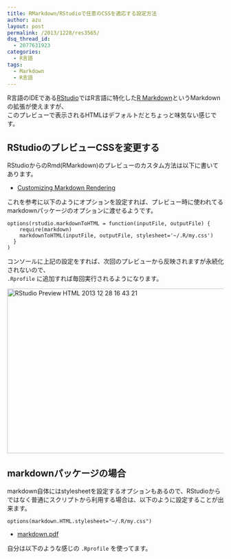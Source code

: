```yaml
---
title: RMarkdown/RStudioで任意のCSSを適応する設定方法
author: azu
layout: post
permalink: /2013/1228/res3565/
dsq_thread_id:
  - 2077631923
categories:
  - R言語
tags:
  - Markdown
  - R言語
---
```

R言語のIDEである[RStudio][1]ではR言語に特化した[R Markdown][2]というMarkdownの拡張が使えますが、  
このプレビューで表示されるHTMLはデフォルトだとちょっと味気ない感じです。

## RStudioのプレビューCSSを変更する

RStudioからのRmd(RMarkdown)のプレビューのカスタム方法は以下に書いてあります。

*   [Customizing Markdown Rendering][3]

これを参考に以下のようにオプションを設定すれば、プレビュー時に使われてるmarkdownパッケージのオプションに渡せるようです。

    options(rstudio.markdownToHTML = function(inputFile, outputFile) {      
        require(markdown)
        markdownToHTML(inputFile, outputFile, stylesheet='~/.R/my.css')   
      }
    )
    

コンソールに上記の設定をすれば、次回のプレビューから反映されますが永続化されないので、  
`.Rprofile` に追加すれば毎回実行されるようになります。

<img src="http://wordpress.local/wp-content/uploads/2013/12/RStudio-Preview-HTML-2013-12-28-16-43-21.jpg" alt="RStudio Preview HTML 2013 12 28 16 43 21" title="RStudio: Preview HTML 2013-12-28 16-43-21.jpg" border="0" width="600" height="383" />

## markdownパッケージの場合

markdown自体にはstylesheetを設定するオプションもあるので、RStudioからではなく普通にスクリプトから利用する場合は、以下のように設定することが出来ます。

    options(markdown.HTML.stylesheet="~/.R/my.css")
    

*   [markdown.pdf][4]

自分は以下のような感じの `.Rprofile` を使ってます。

 [1]: http://www.rstudio.com/ "RStudio"
 [2]: http://www.rstudio.com/ide/docs/authoring/using_markdown "R Markdown"
 [3]: http://www.rstudio.com/ide/docs/authoring/markdown_custom_rendering "Customizing Markdown Rendering"
 [4]: http://cran.r-project.org/web/packages/markdown/markdown.pdf "markdown.pdf"